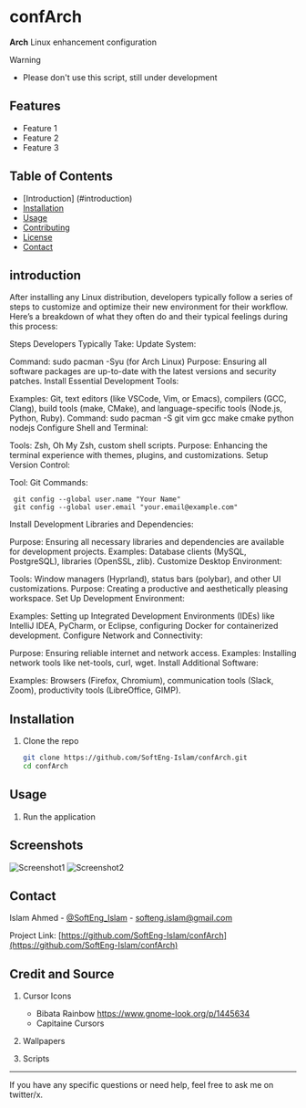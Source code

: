 # confArch

**Arch** Linux enhancement configuration

> [!WARNING]
>
> - Please don't use this script, still under development

## Features

- Feature 1
- Feature 2
- Feature 3

## Table of Contents

- [Introduction] (#introduction)
- [Installation](#installation)
- [Usage](#usage)
- [Contributing](#contributing)
- [License](#license)
- [Contact](#contact)

## introduction

After installing any Linux distribution, developers typically follow a series of steps to customize and optimize their new environment for their workflow. Here’s a breakdown of what they often do and their typical feelings during this process:

Steps Developers Typically Take:
Update System:

Command: sudo pacman -Syu (for Arch Linux)
Purpose: Ensuring all software packages are up-to-date with the latest versions and security patches.
Install Essential Development Tools:

Examples: Git, text editors (like VSCode, Vim, or Emacs), compilers (GCC, Clang), build tools (make, CMake), and language-specific tools (Node.js, Python, Ruby).
Command: sudo pacman -S git vim gcc make cmake python nodejs
Configure Shell and Terminal:

Tools: Zsh, Oh My Zsh, custom shell scripts.
Purpose: Enhancing the terminal experience with themes, plugins, and customizations.
Setup Version Control:

Tool: Git
Commands:

```
 git config --global user.name "Your Name"
 git config --global user.email "your.email@example.com"
```

Install Development Libraries and Dependencies:

Purpose: Ensuring all necessary libraries and dependencies are available for development projects.
Examples: Database clients (MySQL, PostgreSQL), libraries (OpenSSL, zlib).
Customize Desktop Environment:

Tools: Window managers (Hyprland), status bars (polybar), and other UI customizations.
Purpose: Creating a productive and aesthetically pleasing workspace.
Set Up Development Environment:

Examples: Setting up Integrated Development Environments (IDEs) like IntelliJ IDEA, PyCharm, or Eclipse, configuring Docker for containerized development.
Configure Network and Connectivity:

Purpose: Ensuring reliable internet and network access.
Examples: Installing network tools like net-tools, curl, wget.
Install Additional Software:

Examples: Browsers (Firefox, Chromium), communication tools (Slack, Zoom), productivity tools (LibreOffice, GIMP).

## Installation

1. Clone the repo

   ```sh
   git clone https://github.com/SoftEng-Islam/confArch.git
   cd confArch
   ```

## Usage

1. Run the application

## Screenshots

![Screenshot1](path/to/screenshot1.png)
![Screenshot2](path/to/screenshot2.png)

## Contact

Islam Ahmed - [@SoftEng_Islam](https://x.com/SoftEng_Islam) - <softeng.islam@gmail.com>

Project Link: [https://github.com/SoftEng-Islam/confArch](https://github.com/SoftEng-Islam/confArch)

## Credit and Source

1. Cursor Icons

   - Bibata Rainbow <https://www.gnome-look.org/p/1445634>
   - Capitaine Cursors

2. Wallpapers
3. Scripts

---

<p>If you have any specific questions or need help, feel free to ask me on twitter/x.</p>
